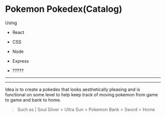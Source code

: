 # Pokemon Pokedex(Catalog)

Using

- React

- CSS

- Node

- Express

- ?????

***

***

Idea is to create a pokedex that looks aesthetically pleasing and is functional on some level to help keep track of moving pokemon from game to game and bank to home.

>Such as | Soul Silver > Ultra Sun > Pokemon Bank > Sword > Home